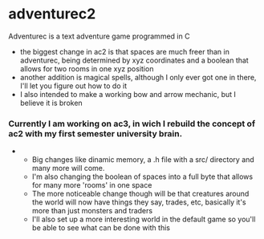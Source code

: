 # adventurec2
 Adventurec is a text adventure game programmed in C

 - the biggest change in ac2 is that spaces are much freer than in adventurec, being determined by xyz coordinates and a boolean that allows for two rooms in one xyz position
 - another addition is magical spells, although I only ever got one in there, I'll let you figure out how to do it
 - I also intended to make a working bow and arrow mechanic, but I believe it is broken

### Currently I am working on ac3, in wich I rebuild the concept of ac2 with my first semester university brain.
-
   - Big changes like dinamic memory, a .h file with a src/ directory and many more will come.
   - I'm also changing the boolean of spaces into a full byte that allows for many more 'rooms' in one space
   - The more noticeable change though will be that creatures around the world will now have things they say, trades, etc, basically it's more than just monsters and traders
   - I'll also set up a more interesting world in the default game so you'll be able to see what can be done with this
